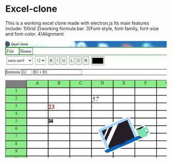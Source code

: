 # Excel-clone
This is a working excel clone made with electron.js 
Its main features include:
  1)Grid
  2)working formula bar.
  3)Font-style, font-family, font-size and font-color.
  4)Alignment
  
![alt text](https://github.com/rj33536/Excel-clone/blob/master/excel.jpg)
